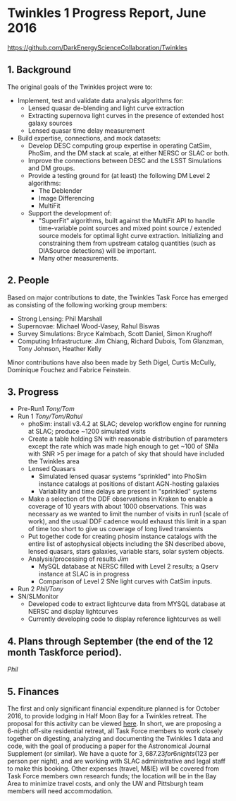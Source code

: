 # Twinkles 1 Progress Report, June 2016

https://github.com/DarkEnergyScienceCollaboration/Twinkles

## 1. Background

The original goals of the Twinkles project were to:
 * Implement, test and validate data analysis algorithms for:
   - Lensed quasar de-blending and light curve extraction
   - Extracting supernova light curves in the presence of extended host galaxy sources
   - Lensed quasar time delay measurement
 * Build expertise, connections, and mock datasets:
   - Develop DESC computing group expertise in operating CatSim, PhoSim, and the DM stack at scale, at either NERSC or SLAC or both.
   - Improve the connections between DESC and the LSST Simulations and DM groups.
   - Provide a testing ground for (at least) the following DM Level 2 algorithms:
     * The Deblender
     * Image Differencing
     * MultiFit
   - Support the development of:
     * "SuperFit" algorithms, built against the MultiFit API to handle time-variable point sources and mixed point source / extended source models for optimal light curve extraction. Initializing and constraining them from upstream catalog quantities (such as DIASource detections) will be important.
     * Many other measurements.

## 2. People

Based on major contributions to date, the Twinkles Task Force has emerged as
consisting of the following working group members:
   * Strong Lensing: Phil Marshall
   * Supernovae: Michael Wood-Vasey, Rahul Biswas
   * Survey Simulations: Bryce Kalmbach, Scott Daniel, Simon Krughoff
   * Computing Infrastructure: Jim Chiang, Richard Dubois, Tom Glanzman, Tony Johnson, Heather Kelly

Minor contributions have also been made by Seth Digel, Curtis McCully,
Dominique Fouchez and Fabrice Feinstein.

## 3. Progress

   * Pre-Run1  *Tony/Tom*
   * Run 1  *Tony/Tom/Rahul*
       - phoSim: install v3.4.2 at SLAC; develop workflow engine for running at SLAC; produce ~1200 simulated visits
       - Create a table holding SN with reasonable distribution of parameters except the rate which was made high enough to get ~100 of SNIa with SNR >5 per image for a patch of sky that should have included the Twinkles area
       - Lensed Quasars
         - Simulated lensed quasar systems “sprinkled” into PhoSim instance catalogs at positions of distant AGN-hosting galaxies
         - Variability and time delays are present in "sprinkled" systems
       - Make a selection of the DDF observations in Kraken to enable a coverage of 10 years with about 1000 observations. This was necessary as we wanted to limit the number of visits in run1 (scale of work), and the usual DDF cadence would exhaust this limit in a span of time too short to give us coverage of long lived transients
       - Put together code for creating phosim instance catalogs with the entire list of astophysical objects  including the SN described above, lensed quasars, stars galaxies, variable stars, solar system objects.
       - Analysis/processing of results *Jim*
         - MySQL database at NERSC filled with Level 2 results; a Qserv instance at SLAC is in progress
         - Comparison of Level 2 SNe light curves with CatSim inputs.
   * Run 2  *Phil/Tony*
   * SN/SLMonitor
      - Developed code to extract lightcurve data from MYSQL database at NERSC and display lightcurves
      - Currently developing code to display reference lightcurves as well

## 4. Plans through September (the end of the 12 month Taskforce period).
   *Phil*

## 5. Finances

The first and only significant financial expenditure planned is for October
2016, to provide lodging in Half Moon Bay for a Twinkles retreat. The proposal
for this activity can be viewed
[here](https://docs.google.com/document/d/1Yc0rTsgkGteFFJ-Z5crR77iBQJHH4zgmXmgWwS1Dkgo/edit?pli=1#).
In short, we are proposing a 6-night off-site residential retreat, all Task
Force members to work closely together on digesting, analyzing and documenting
the Twinkles 1 data and code, with the goal of producing a paper for the
Astronomical Journal Supplement (or similar). We have a quote for $3,687.23 for
6 nights ($123 per person per night), and are working with SLAC administrative
and legal staff to make this booking. Other expenses (travel, M&IE) will be
covered from Task Force members own research funds; the location will be in the
Bay Area to minimize travel costs, and only the UW and Pittsburgh team members
will need accommodation.
